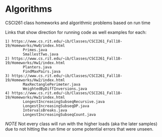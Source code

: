 # Algorithms
CSCI261 class homeworks and algorithmic problems based on run time

Links that show direction for running code as well examples for each:

    1) https://www.cs.rit.edu/~ib/Classes/CSCI261_Fall18-19/Homeworks/Hw0/index.html
            Primes.java
            SmallestTwo.java
    2) https://www.cs.rit.edu/~ib/Classes/CSCI261_Fall18-19/Homeworks/Hw1/index.html
            Planters.java
            FindMaxPairs.java
    3) https://www.cs.rit.edu/~ib/Classes/CSCI261_Fall18-19/Homeworks/Hw2/index.html
            MaxRectanglePerimeter.java
            WeightedByDiffInversions.java
    4) https://www.cs.rit.edu/~ib/Classes/CSCI261_Fall18-19/Homeworks/Hw3/index.html
            LongestIncreasingSubseqRecursive.java
            LongestIncreasingSubseqDP.java
            IntervalsBreaks.java
            LongestIncreasingSubseqCount.java
            
*NOTE*  Not every class will run with the higher loads (aka the later samples) due to 
        not hitting the run time or some potential errors that were unseen.
